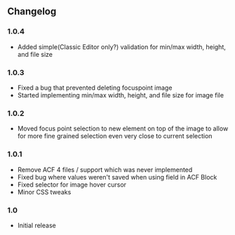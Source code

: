 ## Changelog

### 1.0.4
* Added simple(Classic Editor only?) validation for min/max width, height, and file size

### 1.0.3
* Fixed a bug that prevented deleting focuspoint image
* Started implementing min/max width, height, and file size for image file

### 1.0.2
* Moved focus point selection to new element on top of the image to allow for more fine grained selection even very close to current selection

### 1.0.1
* Remove ACF 4 files / support which was never implemented
* Fixed bug where values weren't saved when using field in ACF Block
* Fixed selector for image hover cursor
* Minor CSS tweaks

### 1.0
* Initial release
